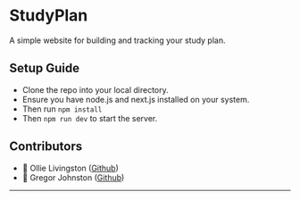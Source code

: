 # StudyPlan

A simple website for building and tracking your study plan.

## Setup Guide
- Clone the repo into your local directory.
- Ensure you have node.js and next.js installed on your system.
- Then run `npm install`
- Then `npm run dev` to start the server.

## Contributors
- 🎥 Ollie Livingston ([Github](https://github.com/OllieL1))
- 🎨 Gregor Johnston ([Github](https://github.com/greglikescode))

---